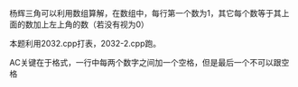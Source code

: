杨辉三角可以利用数组算解，在数组中，每行第一个数为1，其它每个数等于其上面的数加上左上角的数（若没有视为0）

本题利用2032.cpp打表，2032-2.cpp跑。

AC关键在于格式，一行中每两个数字之间加一个空格，但是最后一个不可以跟空格